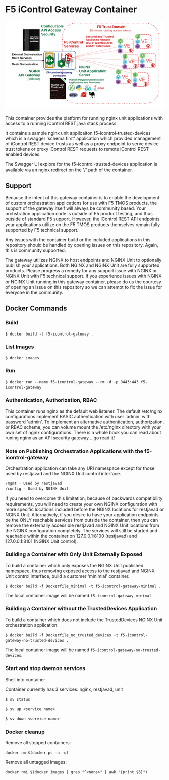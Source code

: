 # F5 iControl Gateway Container

![f5-icontrol-gateway container](https://github.com/f5devcentral/f5-icontrol-trusted-devices/raw/master/static/images/F5iControlGatewayContainer640x360.png)

This container provides the platform for running nginx unit applications
with access to a running iControl REST java stack process.

It contains a sample nginx unit applicaiton f5-icontrol-trusted-devices
which is a swagger 'schema first' application which provided management
of iControl REST device trusts as well as a proxy endpoint to serve
device trust tokens or proxy iControl REST requests to remote iControl
REST enabled devices.

The Swagger UI explore for the f5-icontrol-trusted-devices application is
available via an nginx redirect on the '/' path of the container.

## Support

Because the intent of this gateway container is to enable the development
of custom orchestration applications for use with F5 TMOS products, the
support of the gateway itself will always be community based. Your
orchstration application code is outside of F5 product testing,
and thus outside of standard F5 support. However, the iControl REST API
endpoints your applications utilize on the F5 TMOS products themselves
remain fully supported by F5 technical support.

Any issues with the container build or the included applications in
this repository should be handled by opening issues on this repository.
Again, this is community supported.

The gateway utilizes NGINX to host endpoints and NGINX Unit to optionally
publish your applications. Both NGINX and NGINX Unit are fully supported
products. Please progress a remedy for any support issue with NGINX or
NGINX Unit with F5 technical support. If you experience issues with
NGINX or NGINX Unit running in this gateway container, please do us the
courtesy of opening an issue on this repository so we can attempt to fix
the issue for everyone in the community.

## Docker Commands

### Build

`$ docker build -t f5-icontrol-gateway .`

### List Images

`$ docker images`

### Run

`$ docker run --name f5-icontrol-gateway --rm -d -p 8443:443 f5-icontrol-gateway`

### Authentication, Authorization, RBAC

This container runs nginx as the default web listener. The default /etc/nginx configurations
implement BASIC authentication with user 'admin' with password 'admin'. To implement an
alternative authentication, authorization, or RBAC scheme, you can volume mount the /etc/nginx
directory with your own set of nginx configurations. There is a whole book you can read
about runing nginx as an API security gateway... go read it!

### Note on Publishing Orchestration Applications with the f5-icontrol-gateway

Orchestration application can take any URI namespace except for those used by restjavad and the NGINX Unit control interface.

```bash
/mgmt - Used by restjavad
/config - Used by NGINX Unit
```

If you need to overcome this limitation, because of backwards compatibility requirements, you will need to create your own NGINX configuration with more specific locations included before the NGINX locations for restjavad or NGINX Unit. Alternatively, if you desire to have your application endpoints be the ONLY reachable services from outside the container, then you can remove the externally accessible restjavad and NGINX Unit locations from the NGINX configuration completely. The services will still be started and reachable within the container on 127.0.0.1:8100 (restjavad) and 127.0.0.1:8101 (NGINX Unit control).

### Building a Container with Only Unit Externally Exposed

To build a container which only exposes the NGINX Unit published namespace, thus removing exposed access to the restjavad and NGINX Unit control interface, build a customer 'minimial' container.

`$ docker build -f Dockerfile_minimal -t f5-icontrol-gateway-minimal .`

The local container image will be named `f5-icontrol-gateway-minimal`.

### Building a Container without the TrustedDevices Application

To build a container which does not include the TrustedDevices NGINX Unit orchestration application.

`$ docker build -f Dockerfile_no_trusted_devices -t f5-icontrol-gateway-no-trusted-devices .`

The local container image will be named `f5-icontrol-gateway-no-trusted-devices`.

### Start and stop daemon services

Shell into container

Container currently has 3 services: nginx, restjavad, unit

`$ sv status`

`$ sv up <service name>`

`$ sv down <service name>`

### Docker cleanup

Remove all stopped containers:

`docker rm $(docker ps -a -q)`

Remove all untagged images:

`docker rmi $(docker images | grep "^<none>" | awk "{print $3}")`
